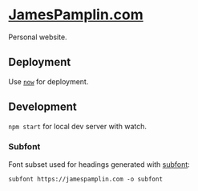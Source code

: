 # [JamesPamplin.com](https://jamespamplin.com)

Personal website.

## Deployment

Use [`now`](https://now.sh) for deployment.

## Development

`npm start` for local dev server with watch.

### Subfont

Font subset used for headings generated with [subfont](https://www.npmjs.com/package/subfont):

    subfont https://jamespamplin.com -o subfont
